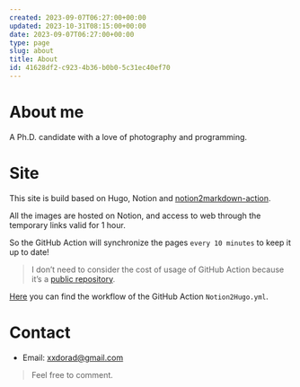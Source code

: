 ```yaml
---
created: 2023-09-07T06:27:00+00:00
updated: 2023-10-31T08:15:00+00:00
date: 2023-09-07T06:27:00+00:00
type: page
slug: about
title: About
id: 41628df2-c923-4b36-b0b0-5c31ec40ef70
---
```


# About me

A Ph.D. candidate with a love of photography and programming.

# Site

This site is build based on Hugo, Notion and [notion2markdown-action](https://github.com/marketplace/actions/notion2markdown-action).

All the images are hosted on Notion, and access to web through the temporary links valid for 1 hour.

So the GitHub Action will synchronize the pages `every 10 minutes` to keep it up to date!

> I don’t need to consider the cost of usage of GitHub Action because it’s a [public repository](https://github.com/Doradx/doradx.github.io).

[Here](https://github.com/Doradx/doradx.github.io/blob/main/.github/workflows/notion2hugo.yml) you can find the workflow of the GitHub Action `Notion2Hugo.yml`.

# Contact

- Email: xxdorad@gmail.com

> Feel free to comment.
